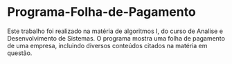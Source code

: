 # Programa-Folha-de-Pagamento
Este trabalho foi realizado na matéria de algoritmos I, do curso de Analise e Desenvolvimento de Sistemas. O programa mostra uma folha de pagamento de uma empresa, incluindo diversos conteúdos citados na matéria em questão.
